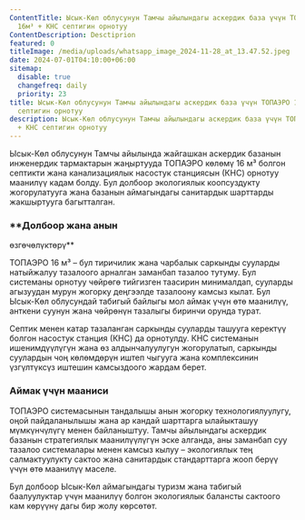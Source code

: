 ```yaml
---
ContentTitle: Ысык-Көл облусунун Тамчы айылындагы аскердик база үчүн ТОПАЭРО
  16м³ + КНС септигин орнотуу
ContentDescription: Desctiprion
featured: 0
titleImage: /media/uploads/whatsapp_image_2024-11-28_at_13.47.52.jpeg
date: 2024-07-01T04:10:00+06:00
sitemap:
  disable: true
  changefreq: daily
  priority: 23
title: Ысык-Көл облусунун Тамчы айылындагы аскердик база үчүн ТОПАЭРО 16м³ + КНС
  септигин орнотуу
description: Ысык-Көл облусунун Тамчы айылындагы аскердик база үчүн ТОПАЭРО 16м³
  + КНС септигин орнотуу
---
```






Ысык-Көл облусунун Тамчы айылында жайгашкан аскердик базанын
инженердик тармактарын жаңыртууда ТОПАЭРО көлөмү 16 м³ болгон септикти жана
канализациялык насостук станциясын (КНС) орнотуу маанилүү кадам болду. Бул
долбоор экологиялык коопсуздукту жогорулатууга жана базанын аймагындагы
санитардык шарттарды жакшыртууга багытталган.

### **Долбоор жана анын
өзгөчөлүктөрү**

ТОПАЭРО 16 м³ – бул тиричилик жана чарбалык саркынды сууларды
натыйжалуу тазалоого арналган заманбап тазалоо тутуму. Бул системаны орнотуу
чөйрөгө тийгизген таасирин минималдап, сууларды агызуудан мурун жогорку
деңгээлде тазалоону камсыз кылат. Бул Ысык-Көл облусундай табигый байлыгы мол
аймак үчүн өтө маанилүү, анткени суунун жана чөйрөнүн тазалыгы биринчи орунда
турат.

Септик менен катар тазаланган саркынды сууларды ташууга
керектүү болгон насостук станция (КНС) да орнотулду. КНС системанын
ишенимдүүлүгүн жана өз алдынчалуулугун жогорулатып, саркынды суулардын чоң
көлөмдөрүн иштеп чыгууга жана комплексинин үзгүлтүксүз иштешин камсыздоого
жардам берет.



### **Аймак үчүн мааниси**

ТОПАЭРО системасынын тандалышы анын жогорку
технологиялуулугу, оңой пайдаланылышы жана ар кандай шарттарга ылайыкташуу
мүмкүнчүлүгү менен байланыштуу. Тамчы айылындагы аскердик базанын стратегиялык
маанилүүлүгүн эске алганда, аны заманбап суу тазалоо системалары менен камсыз
кылуу – экологиялык тең салмактуулукту сактоо жана санитардык стандарттарга
жооп берүү үчүн өтө маанилүү маселе.

Бул долбоор Ысык-Көл аймагындагы туризм жана табигый
баалуулуктар үчүн маанилүү болгон экологиялык балансты сактоого кам көрүүнү
дагы бир жолу көрсөтөт.
